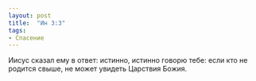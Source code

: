 ```yaml
---
layout: post
title:  "Ин 3:3"
tags:
- Спасение
---
```


Иисус сказал ему в ответ: истинно, истинно говорю тебе: если кто не родится свыше, не может увидеть Царствия Божия.